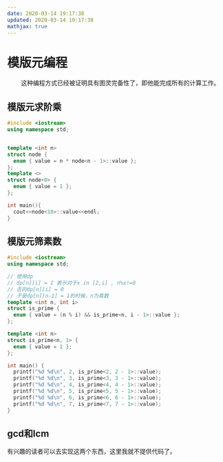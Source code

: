 ```yaml
---
date: 2020-03-14 19:17:38
updated: 2020-03-14 19:17:38
mathjax: true
---
```


# 模版元编程
&emsp;&emsp; 这种编程方式已经被证明具有图灵完备性了，即他能完成所有的计算工作。

## 模版元求阶乘
```cpp
#include <iostream>
using namespace std;


template <int n>
struct node {
  enum { value = n * node<n - 1>::value };
};
template <>
struct node<0> {
  enum { value = 1 };
};

int main(){
  cout<<node<10>::value<<endl;
}
```
<!---more-->

## 模版元筛素数
```cpp
#include <iostream>
using namespace std;

// 使用dp
// dp[n][i] = 1 表示对于x in [2,i] , n%x!=0
// 否则dp[n][i] = 0
// 于是dp[n][n-1] = 1的时候，n为素数
template <int n, int i>
struct is_prime {
  enum { value = (n % i) && is_prime<n, i - 1>::value };
};

template <int n>
struct is_prime<n, 1> {
  enum { value = 1 };
};

int main() {
  printf("%d %d\n", 2, is_prime<2, 2 - 1>::value);
  printf("%d %d\n", 3, is_prime<3, 3 - 1>::value);
  printf("%d %d\n", 4, is_prime<4, 4 - 1>::value);
  printf("%d %d\n", 5, is_prime<5, 5 - 1>::value);
  printf("%d %d\n", 6, is_prime<6, 6 - 1>::value);
  printf("%d %d\n", 7, is_prime<7, 7 - 1>::value);
}
```


## gcd和lcm
 有兴趣的读者可以去实现这两个东西，这里我就不提供代码了。
